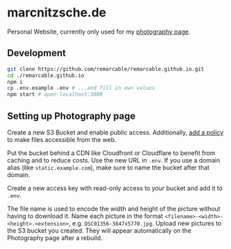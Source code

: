 # marcnitzsche.de

Personal Website, currently only used for my [photography page](https://photography.marcnitzsche.de).

## Development

```sh
git clone https://github.com/remarcable/remarcable.github.io.git
cd ./remarcable.github.io
npm i
cp .env.example .env # ...and fill in own values
npm start # open localhost:3000
```

## Setting up Photography page

Create a new S3 Bucket and enable public access. Additionally, [add a policy](https://docs.aws.amazon.com/AmazonS3/latest/userguide/example-bucket-policies.html#example-bucket-policies-use-case-2) to make files accessible from the web.

Put the bucket behind a CDN like Cloudfront or Cloudflare to benefit from caching and to reduce costs. Use the new URL in `.env`. If you use a domain alias (like `static.example.com`), make sure to name the bucket after that domain.

Create a new access key with read-only access to your bucket and add it to `.env`.

The file name is used to encode the width and height of the picture without having to download it. Name each picture in the format `<filename>-<width>-<height>.<extension>`, e.g. `DSC01356-3847x5770.jpg`. Upload new pictures to the S3 bucket you created. They will appear automatically on the Photography page after a rebuild.
